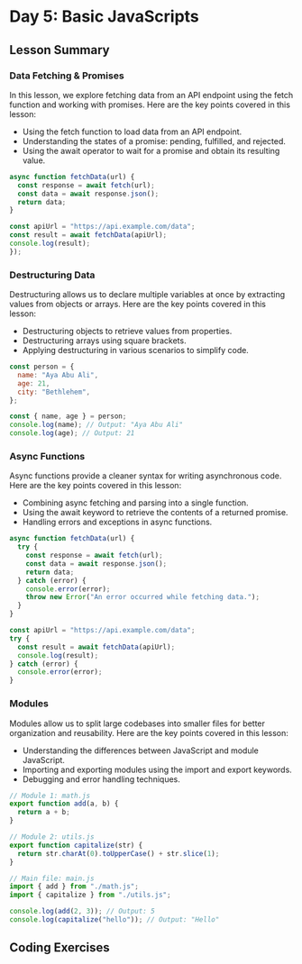 


# Day 5: Basic JavaScripts

## Lesson Summary

###  Data Fetching & Promises
In this lesson, we explore fetching data from an API endpoint using the fetch function and working with promises. Here are the key points covered in this lesson:<br>

- Using the fetch function to load data from an API endpoint.<br>
- Understanding the states of a promise: pending, fulfilled, and rejected.<br>
- Using the await operator to wait for a promise and obtain its resulting value.<br>
```javascript
async function fetchData(url) {
  const response = await fetch(url);
  const data = await response.json();
  return data;
}

const apiUrl = "https://api.example.com/data";
const result = await fetchData(apiUrl);
console.log(result);
});
```

###  Destructuring Data
Destructuring allows us to declare multiple variables at once by extracting values from objects or arrays. Here are the key points covered in this lesson:<br>

- Destructuring objects to retrieve values from properties.<br>
- Destructuring arrays using square brackets.<br>
- Applying destructuring in various scenarios to simplify code.<br>
```javascript
const person = {
  name: "Aya Abu Ali",
  age: 21,
  city: "Bethlehem",
};

const { name, age } = person;
console.log(name); // Output: "Aya Abu Ali"
console.log(age); // Output: 21

```

### Async Functions
Async functions provide a cleaner syntax for writing asynchronous code. Here are the key points covered in this lesson:<br>

- Combining async fetching and parsing into a single function.<br>
- Using the await keyword to retrieve the contents of a returned promise.<br>
- Handling errors and exceptions in async functions.<br>
```javascript
async function fetchData(url) {
  try {
    const response = await fetch(url);
    const data = await response.json();
    return data;
  } catch (error) {
    console.error(error);
    throw new Error("An error occurred while fetching data.");
  }
}

const apiUrl = "https://api.example.com/data";
try {
  const result = await fetchData(apiUrl);
  console.log(result);
} catch (error) {
  console.error(error);
}
```

### Modules
Modules allow us to split large codebases into smaller files for better organization and reusability. Here are the key points covered in this lesson:<br>

- Understanding the differences between JavaScript and module JavaScript.<br>
- Importing and exporting modules using the import and export keywords.<br>
- Debugging and error handling techniques.<br>
```javascript
// Module 1: math.js
export function add(a, b) {
  return a + b;
}

// Module 2: utils.js
export function capitalize(str) {
  return str.charAt(0).toUpperCase() + str.slice(1);
}

// Main file: main.js
import { add } from "./math.js";
import { capitalize } from "./utils.js";

console.log(add(2, 3)); // Output: 5
console.log(capitalize("hello")); // Output: "Hello"
```
## Coding Exercises




